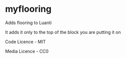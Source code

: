 # myflooring
Adds flooring to Luanti

It adds it only to the top of the block you are putting it on

Code Licence - MIT

Media Licence - CC0
